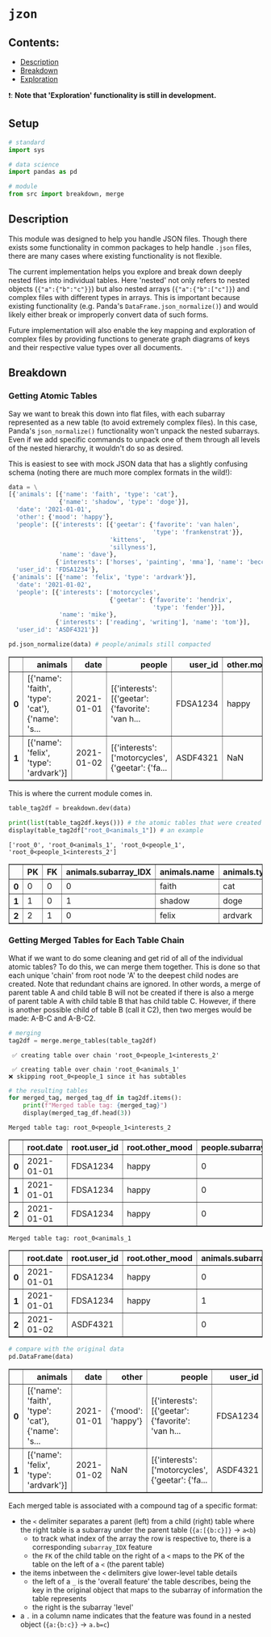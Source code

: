 # ```jzon```

## Contents:
* [Description](#description)
* [Breakdown](#breakdown)
* [Exploration](#exploration)

&#10071;: <b>Note that 'Exploration' functionality is still in development.</b>

## Setup


```python
# standard
import sys

# data science
import pandas as pd

# module
from src import breakdown, merge
```

## Description
<a class="anchor" id="description"></a>

This module was designed to help you handle JSON files. Though there exists some functionality in common packages to help handle ```.json``` files, there are many cases where existing functionality is not flexible. 

The current implementation helps you explore and break down deeply nested files into individual tables. Here 'nested' not only refers to nested objects (```{"a":{"b":"c"}}```) but also nested arrays (```{"a":{"b":["c"]}```) and complex files with different types in arrays. This is important because existing functionality (e.g. Panda's ```DataFrame.json_normalize()```) and would likely either break or improperly convert data of such forms.

Future implementation will also enable the key mapping and exploration of complex files by providing functions to generate graph diagrams of keys and their respective value types over all documents.  

## Breakdown 
<a class="anchor" id="breakdown"></a>

### Getting Atomic Tables

Say we want to break this down into flat files, with each subarray represented as a new table (to avoid extremely complex files). In this case, Panda's ```json_normalize()``` functionality won't unpack the nested subarrays. Even if we add specific commands to unpack one of them through all levels of the nested hierarchy, it wouldn't do so as desired.

This is easiest to see with mock JSON data that has a slightly confusing schema (noting there are much more complex formats in the wild!):


```python
data = \
[{'animals': [{'name': 'faith', 'type': 'cat'},
              {'name': 'shadow', 'type': 'doge'}],
  'date': '2021-01-01',
  'other': {'mood': 'happy'},
  'people': [{'interests': [{'geetar': {'favorite': 'van halen',
                                        'type': 'frankenstrat'}},
                            'kittens',
                            'sillyness'],
              'name': 'dave'},
             {'interests': ['horses', 'painting', 'mma'], 'name': 'becca'}],
  'user_id': 'FDSA1234'},
 {'animals': [{'name': 'felix', 'type': 'ardvark'}],
  'date': '2021-01-02',
  'people': [{'interests': ['motorcycles',
                            {'geetar': {'favorite': 'hendrix',
                                        'type': 'fender'}}],
              'name': 'mike'},
             {'interests': ['reading', 'writing'], 'name': 'tom'}],
  'user_id': 'ASDF4321'}]
```


```python
pd.json_normalize(data) # people/animals still compacted
```




<div>
<style scoped>
    .dataframe tbody tr th:only-of-type {
        vertical-align: middle;
    }

    .dataframe tbody tr th {
        vertical-align: top;
    }

    .dataframe thead th {
        text-align: right;
    }
</style>
<table border="1" class="dataframe">
  <thead>
    <tr style="text-align: right;">
      <th></th>
      <th>animals</th>
      <th>date</th>
      <th>people</th>
      <th>user_id</th>
      <th>other.mood</th>
    </tr>
  </thead>
  <tbody>
    <tr>
      <th>0</th>
      <td>[{'name': 'faith', 'type': 'cat'}, {'name': 's...</td>
      <td>2021-01-01</td>
      <td>[{'interests': [{'geetar': {'favorite': 'van h...</td>
      <td>FDSA1234</td>
      <td>happy</td>
    </tr>
    <tr>
      <th>1</th>
      <td>[{'name': 'felix', 'type': 'ardvark'}]</td>
      <td>2021-01-02</td>
      <td>[{'interests': ['motorcycles', {'geetar': {'fa...</td>
      <td>ASDF4321</td>
      <td>NaN</td>
    </tr>
  </tbody>
</table>
</div>



This is where the current module comes in.


```python
table_tag2df = breakdown.dev(data)

print(list(table_tag2df.keys())) # the atomic tables that were created 
display(table_tag2df["root_0<animals_1"]) # an example
```

    ['root_0', 'root_0<animals_1', 'root_0<people_1', 'root_0<people_1<interests_2']



<div>
<style scoped>
    .dataframe tbody tr th:only-of-type {
        vertical-align: middle;
    }

    .dataframe tbody tr th {
        vertical-align: top;
    }

    .dataframe thead th {
        text-align: right;
    }
</style>
<table border="1" class="dataframe">
  <thead>
    <tr style="text-align: right;">
      <th></th>
      <th>PK</th>
      <th>FK</th>
      <th>animals.subarray_IDX</th>
      <th>animals.name</th>
      <th>animals.type</th>
    </tr>
  </thead>
  <tbody>
    <tr>
      <th>0</th>
      <td>0</td>
      <td>0</td>
      <td>0</td>
      <td>faith</td>
      <td>cat</td>
    </tr>
    <tr>
      <th>1</th>
      <td>1</td>
      <td>0</td>
      <td>1</td>
      <td>shadow</td>
      <td>doge</td>
    </tr>
    <tr>
      <th>2</th>
      <td>2</td>
      <td>1</td>
      <td>0</td>
      <td>felix</td>
      <td>ardvark</td>
    </tr>
  </tbody>
</table>
</div>


### Getting Merged Tables for Each Table Chain

What if we want to do some cleaning and get rid of all of the individual atomic tables? To do this, we can merge them together. This is done so that each unique 'chain' from root node 'A' to the deepest child nodes are created. Note that redundant chains are ignored. In other words, a merge of parent table A and child table B will not be created if there is also a merge of parent table A with child table B that has child table C. However, if there is another possible child of table B (call it C2), then two merges would be made: A-B-C and A-B-C2. 


```python
# merging
tag2df = merge.merge_tables(table_tag2df)
```

    
     ✅ creating table over chain 'root_0<people_1<interests_2'
    
     ✅ creating table over chain 'root_0<animals_1'
    ❌ skipping root_0<people_1 since it has subtables



```python
# the resulting tables
for merged_tag, merged_tag_df in tag2df.items():
    print(f"Merged table tag: {merged_tag}")
    display(merged_tag_df.head(3))
```

    Merged table tag: root_0<people_1<interests_2



<div>
<style scoped>
    .dataframe tbody tr th:only-of-type {
        vertical-align: middle;
    }

    .dataframe tbody tr th {
        vertical-align: top;
    }

    .dataframe thead th {
        text-align: right;
    }
</style>
<table border="1" class="dataframe">
  <thead>
    <tr style="text-align: right;">
      <th></th>
      <th>root.date</th>
      <th>root.user_id</th>
      <th>root.other_mood</th>
      <th>people.subarray_IDX</th>
      <th>people.name</th>
      <th>interests.subarray_IDX</th>
      <th>interests.interests_geetar_favorite</th>
      <th>interests.interests_geetar_type</th>
      <th>interests.interests</th>
    </tr>
  </thead>
  <tbody>
    <tr>
      <th>0</th>
      <td>2021-01-01</td>
      <td>FDSA1234</td>
      <td>happy</td>
      <td>0</td>
      <td>dave</td>
      <td>0</td>
      <td></td>
      <td></td>
      <td>kittens</td>
    </tr>
    <tr>
      <th>1</th>
      <td>2021-01-01</td>
      <td>FDSA1234</td>
      <td>happy</td>
      <td>0</td>
      <td>dave</td>
      <td>1</td>
      <td></td>
      <td></td>
      <td>sillyness</td>
    </tr>
    <tr>
      <th>2</th>
      <td>2021-01-01</td>
      <td>FDSA1234</td>
      <td>happy</td>
      <td>0</td>
      <td>dave</td>
      <td>2</td>
      <td>van halen</td>
      <td>frankenstrat</td>
      <td></td>
    </tr>
  </tbody>
</table>
</div>


    Merged table tag: root_0<animals_1



<div>
<style scoped>
    .dataframe tbody tr th:only-of-type {
        vertical-align: middle;
    }

    .dataframe tbody tr th {
        vertical-align: top;
    }

    .dataframe thead th {
        text-align: right;
    }
</style>
<table border="1" class="dataframe">
  <thead>
    <tr style="text-align: right;">
      <th></th>
      <th>root.date</th>
      <th>root.user_id</th>
      <th>root.other_mood</th>
      <th>animals.subarray_IDX</th>
      <th>animals.name</th>
      <th>animals.type</th>
    </tr>
  </thead>
  <tbody>
    <tr>
      <th>0</th>
      <td>2021-01-01</td>
      <td>FDSA1234</td>
      <td>happy</td>
      <td>0</td>
      <td>faith</td>
      <td>cat</td>
    </tr>
    <tr>
      <th>1</th>
      <td>2021-01-01</td>
      <td>FDSA1234</td>
      <td>happy</td>
      <td>1</td>
      <td>shadow</td>
      <td>doge</td>
    </tr>
    <tr>
      <th>2</th>
      <td>2021-01-02</td>
      <td>ASDF4321</td>
      <td></td>
      <td>0</td>
      <td>felix</td>
      <td>ardvark</td>
    </tr>
  </tbody>
</table>
</div>



```python
# compare with the original data
pd.DataFrame(data)
```




<div>
<style scoped>
    .dataframe tbody tr th:only-of-type {
        vertical-align: middle;
    }

    .dataframe tbody tr th {
        vertical-align: top;
    }

    .dataframe thead th {
        text-align: right;
    }
</style>
<table border="1" class="dataframe">
  <thead>
    <tr style="text-align: right;">
      <th></th>
      <th>animals</th>
      <th>date</th>
      <th>other</th>
      <th>people</th>
      <th>user_id</th>
    </tr>
  </thead>
  <tbody>
    <tr>
      <th>0</th>
      <td>[{'name': 'faith', 'type': 'cat'}, {'name': 's...</td>
      <td>2021-01-01</td>
      <td>{'mood': 'happy'}</td>
      <td>[{'interests': [{'geetar': {'favorite': 'van h...</td>
      <td>FDSA1234</td>
    </tr>
    <tr>
      <th>1</th>
      <td>[{'name': 'felix', 'type': 'ardvark'}]</td>
      <td>2021-01-02</td>
      <td>NaN</td>
      <td>[{'interests': ['motorcycles', {'geetar': {'fa...</td>
      <td>ASDF4321</td>
    </tr>
  </tbody>
</table>
</div>



Each merged table is associated with a compound tag of a specific format:
- the ```<``` delimiter separates a parent (left) from a child (right) table where the right table is a subarray under the parent table (```{a:[{b:c}]}``` $\rightarrow$ ```a<b```)
    - to track what index of the array the row is respective to, there is a corresponding ```subarray_IDX``` feature
    - the ```FK``` of the child table on the right of a ```<``` maps to the PK of the table on the left of a ```<``` (the parent table)
- the items inbetween the ```<``` delimiters give lower-level table details
    - the left of a ```_``` is the 'overall feature' the table describes, being the key in the original object that maps to the subarray of information the table represents 
    - the right is the subarray 'level'
- a ```.``` in a column name indicates that the feature was found in a nested object (```{a:{b:c}}``` $\rightarrow$ ```a.b=c```)
